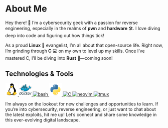 # About Me

Hey there! 👋 I’m a cybersecurity geek with a passion for reverse engineering, especially in the realms of **pwn** and **hardware** 🛠️. I love diving deep into code and figuring out how things tick!

As a proud **Linux** 🐧 evangelist, I’m all about that open-source life. Right now, I’m grinding through **C** 💻 on my own to level up my skills. Once I’ve mastered C, I’ll be diving into **Rust** 🦀—coming soon!

## Technologies & Tools

<p align="left">
  <a href="https://www.linux.org/" target="_blank" rel="noreferrer"> <img src="https://raw.githubusercontent.com/devicons/devicon/master/icons/linux/linux-original.svg" alt="linux" width="40" height="40"/> </a>
  <a href="https://www.docker.com/" target="_blank" rel="noreferrer"> <img src="https://raw.githubusercontent.com/devicons/devicon/master/icons/docker/docker-original-wordmark.svg" alt="docker" width="40" height="40"/> </a>
  <a href="https://www.gnu.org/software/bash/" target="_blank" rel="noreferrer"> <img src="https://upload.wikimedia.org/wikipedia/commons/thumb/0/0e/Bash_logo.svg/1200px-Bash_logo.svg.png" alt="bash" width="40" height="40"/> </a>
  <a href="https://www.python.org" target="_blank" rel="noreferrer"> <img src="https://raw.githubusercontent.com/devicons/devicon/master/icons/python/python-original.svg" alt="python" width="40" height="40"/> </a>
  <a href="https://en.wikipedia.org/wiki/C_(programming_language)" target="_blank" rel="noreferrer"> <img src="https://upload.wikimedia.org/wikipedia/commons/thumb/3/3f/C_Programming_Language.svg/1200px-C_Programming_Language.svg.png" alt="C" width="40" height="40"/> </a>
  <a href="https://neovim.io/" target="_blank" rel="noreferrer"> <img src="https://neovim.io/images/neovim-logo.png" alt="neovim" width="40" height="40"/> </a>
  <a href="https://github.com/tmux/tmux" target="_blank" rel="noreferrer"> <img src="https://upload.wikimedia.org/wikipedia/commons/thumb/1/1e/Tmux-logo.svg/1200px-Tmux-logo.svg.png" alt="tmux" width="40" height="40"/> </a>
</p>

I’m always on the lookout for new challenges and opportunities to learn. If you’re into cybersecurity, reverse engineering, or just want to chat about the latest exploits, hit me up! Let’s connect and share some knowledge in this ever-evolving digital landscape.
